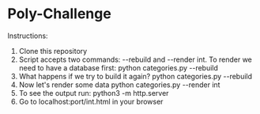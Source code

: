 # Poly-Challenge
Instructions:

1. Clone this repository
2. Script accepts two commands: --rebuild and --render int. To render we need to have a database first: python categories.py --rebuild
3. What happens if we try to build it again? python categories.py --rebuild
4. Now let's render some data python categories.py --render int
5. To see the output run: python3 -m http.server
6. Go to localhost:port/int.html in your browser
